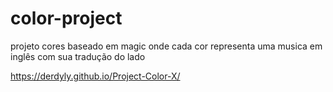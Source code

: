 # color-project
projeto cores baseado em magic onde cada cor representa uma musica em inglês com sua tradução do lado

https://derdyly.github.io/Project-Color-X/

